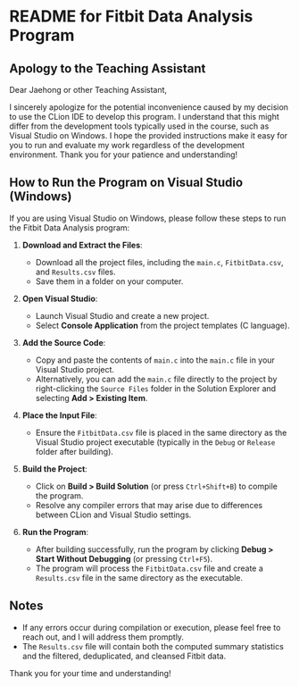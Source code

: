 # README for Fitbit Data Analysis Program

## Apology to the Teaching Assistant
Dear Jaehong or other Teaching Assistant,

I sincerely apologize for the potential inconvenience caused by my decision to use the CLion IDE to develop this program. I understand that this might differ from the development tools typically used in the course, such as Visual Studio on Windows. I hope the provided instructions make it easy for you to run and evaluate my work regardless of the development environment. Thank you for your patience and understanding!

## How to Run the Program on Visual Studio (Windows)
If you are using Visual Studio on Windows, please follow these steps to run the Fitbit Data Analysis program:

1. **Download and Extract the Files**:
    - Download all the project files, including the `main.c`, `FitbitData.csv`, and `Results.csv` files.
    - Save them in a folder on your computer.

2. **Open Visual Studio**:
    - Launch Visual Studio and create a new project.
    - Select **Console Application** from the project templates (C language).

3. **Add the Source Code**:
    - Copy and paste the contents of `main.c` into the `main.c` file in your Visual Studio project.
    - Alternatively, you can add the `main.c` file directly to the project by right-clicking the `Source Files` folder in the Solution Explorer and selecting **Add > Existing Item**.

4. **Place the Input File**:
    - Ensure the `FitbitData.csv` file is placed in the same directory as the Visual Studio project executable (typically in the `Debug` or `Release` folder after building).

5. **Build the Project**:
    - Click on **Build > Build Solution** (or press `Ctrl+Shift+B`) to compile the program.
    - Resolve any compiler errors that may arise due to differences between CLion and Visual Studio settings.

6. **Run the Program**:
    - After building successfully, run the program by clicking **Debug > Start Without Debugging** (or pressing `Ctrl+F5`).
    - The program will process the `FitbitData.csv` file and create a `Results.csv` file in the same directory as the executable.

## Notes
- If any errors occur during compilation or execution, please feel free to reach out, and I will address them promptly.
- The `Results.csv` file will contain both the computed summary statistics and the filtered, deduplicated, and cleansed Fitbit data.

Thank you for your time and understanding!

